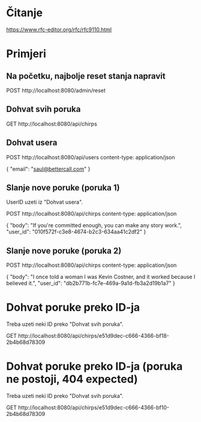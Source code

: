 # Čitanje

https://www.rfc-editor.org/rfc/rfc9110.html

# Primjeri

## Na početku, najbolje reset stanja napravit

POST http://localhost:8080/admin/reset

## Dohvat svih poruka

GET http://localhost:8080/api/chirps

## Dohvat usera

POST http://localhost:8080/api/users
content-type: application/json

{
  "email": "saul@bettercall.com"
}

## Slanje nove poruke (poruka 1)
UserID uzeti iz "Dohvat usera".

POST http://localhost:8080/api/chirps
content-type: application/json

{
  "body": "If you're committed enough, you can make any story work.",
  "user_id": "010f572f-c3e8-4674-b2c3-634aa41c2df2"
}

## Slanje nove poruke (poruka 2)

POST http://localhost:8080/api/chirps
content-type: application/json

{
  "body": "I once told a woman I was Kevin Costner, and it worked because I believed it.",
  "user_id": "db2b771b-fc7e-469a-9a1d-fb3a2d19b1a7"
}

# Dohvat poruke preko ID-ja
Treba uzeti neki ID preko "Dohvat svih poruka".

GET http://localhost:8080/api/chirps/e51d9dec-c666-4366-bf18-2b4b68d78309

# Dohvat poruke preko ID-ja (poruka ne postoji, 404 expected)
Treba uzeti neki ID preko "Dohvat svih poruka".

GET http://localhost:8080/api/chirps/e51d9dec-c666-4366-bf10-2b4b68d78309

